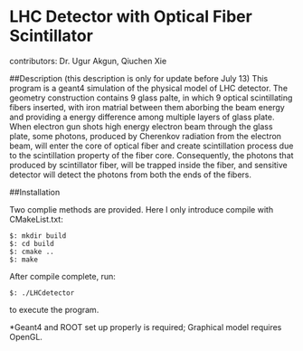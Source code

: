 # LHC Detector with Optical Fiber Scintillator
contributors: Dr. Ugur Akgun, Qiuchen Xie


##Description
(this description is only for update before July 13)
This program is a geant4 simulation of the physical model of LHC detector. The geometry construction contains 9 glass palte, in which 9 optical scintillating fibers inserted, with iron matrial between them aborbing the beam energy and providing a energy difference among multiple layers of glass plate. When electron gun shots high energy electron beam through the glass plate, some photons, produced by Cherenkov radiation from the electron beam, will enter the core of optical fiber and create scintillation process due to the scintillation property of the fiber core. Consequently, the photons that produced by scintillator fiber, will be trapped inside the fiber, and sensitive detector will detect the photons from both the ends of the fibers. 

##Installation

Two complie methods are provided. Here I only introduce compile with CMakeList.txt: 

	$: mkdir build
	$: cd build
	$: cmake ..
	$: make

After compile complete, run:

	$: ./LHCdetector

to execute the program. 

*Geant4 and ROOT set up properly is required; Graphical model requires OpenGL. 


